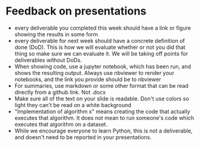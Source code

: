 # Feedback on presentations
- every deliverable you completed this week should have a link or figure showing the results in some form 
- every deliverable for next week should have a concrete definition of done (DoD). This is how we will 
evaluate whether or not you did that thing so make sure we can evaluate it. We will be taking off points 
for deliverables without DoDs.
- When showing code, use a jupyter notebook, which has been run, and shows the resulting output. Always 
use nbviewer to render your notebooks, and the link you provide should be to nbviewer
- For summaries, use markdown or some other format that can be read directly from a github link. Not .docx
- Make sure all of the text on your slide is readable. Don't use colors so light they can't be read on a 
white background 
- "Implementation of algorithm x" means creating the code that actually executes that algorithm. It does not 
mean to run someone's code which executes that algorithm on a dataset. 
- While we encourage everyone to learn Python, this is not a deliverable, and doesn't need to be reported in 
your presentations. 
